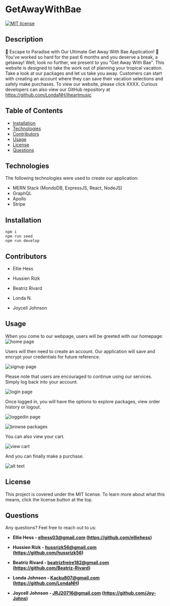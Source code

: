 # GetAwayWithBae

 [![MIT license](https://img.shields.io/badge/License-MIT-blue.svg)](https://mit-license.org/)

## Description
🌴 Escape to Paradise with Our Ultimate Get Away With Bae Application! 🌴
You've worked so hard for the past 6 months and you deserve a break, a getaway! Well, look no further, we present to you "Get Away With Bae". This website is designed to take the work out of planning your tropical vacation. Take a look at our packages and let us take you away. Customers can start with creating an account where they can save their vacation selections and safely make purchases. To view our website, please click XXXX.
Curious developers can also view our GitHub repository at https://github.com/LondaNH/Iheartmusic


## Table of Contents 

- [Installation](#installation)
- [Technologies](#technologies)
- [Contributors](#contributors)
- [Usage](#usage)
- [License](#license)
- [Questions](#questions)

## Technologies
The following technologies were used to create our application: 
- MERN Stack (MondoDB, ExpressJS, React, NodeJS)
- GraphQL
- Apollo
- Stripe

## Installation

    npm i  
    npm run seed  
    npm run develop  

## Contributors
- Ellie Hess

- Hussien Rizk 

- Beatriz Rivard 

- Londa N. 

- Joycell Johnson 

## Usage 
When you come to our webpage, users will be greeted with our homepage:
![home page](./assets/homepage.png)

Users will then need to create an account. Our application will save and encrypt your credentials for future reference. 

![signup page](./assets/signupPage2.png)

Please note that users are encouraged to continue using our services. Simply log back into your account.

![login page](./assets/loginPage2.png)

Once logged in, you will have the options to explore packages, view order history or logout.

![loggedin page](./assets/loggedinPage.png)


![browse packages](coming)

You can also view your cart.

![view cart](coming)

And you can finally make a purchase.

![alt text](coming)


## License

This project is covered under the MIT license. To learn more about what this means, click the license button at the top.


## Questions 

Any questions? Feel free to reach out to us:

- <b>Ellie Hess - elhess03@gmail.com (https://github.com/elliehess)</b>

- <b> Hussien Rizk  - hussrizk56@gmail.com (https://github.com/hussrizk56)</b>

- <b>Beatriz Rivard - beatrizfreire182@gmail.com (https://github.com/Beatriz-Rivard)</b>

- <b>Londa Johnson - Kacku807@gmail.com (https://github.com/LondaNH)</b>

- <b>Joycell Johnson - JRJ20716@gmail.com (https://github.com/Joy-Johns)</b>

